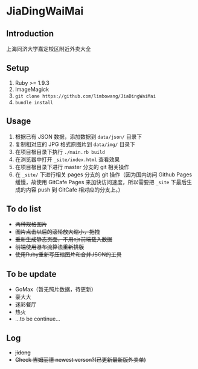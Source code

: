 JiaDingWaiMai
=============

## Introduction

上海同济大学嘉定校区附近外卖大全


## Setup

1. Ruby >= 1.9.3
2. ImageMagick
3. `git clone https://github.com/limbowang/JiaDingWaiMai`
4. `bundle install`


## Usage

1. 根据已有 JSON 数据，添加数据到 `data/json/` 目录下
2. 复制相对应的 JPG 格式原图片到 `data/img/` 目录下
3. 在项目根目录下执行 `./main.rb build`
4. 在浏览器中打开 `_site/index.html` 查看效果
5. 在项目根目录下进行 master 分支的 git 相关操作
6. 在 `_site/` 下进行相关 pages 分支的 git 操作（因为国内访问 Github Pages 缓慢，故使用 GitCafe Pages 来加快访问速度，所以需要把 `_site` 下最后生成的内容 push 到 GitCafe 相对应的分支上。)


## To do list

- ~~两种规格图片~~
- ~~图片点击以后的滚轮放大缩小，拖拽~~
- ~~重新生成静态页面，不用ejs前端载入数据~~
- ~~前端使用瀑布流算法重新排版~~
- ~~使用Ruby重新写压缩图片和合并JSON的工具~~


##  To be update

- GoMax（暂无照片数据，待更新）
- 豪大大
- 迷彩餐厅
- 热火
- ...to be continue...


##  Log

- ~~jidong~~
- ~~Check 吉姆丽德 newest verson?(已更新最新版外卖单)~~
